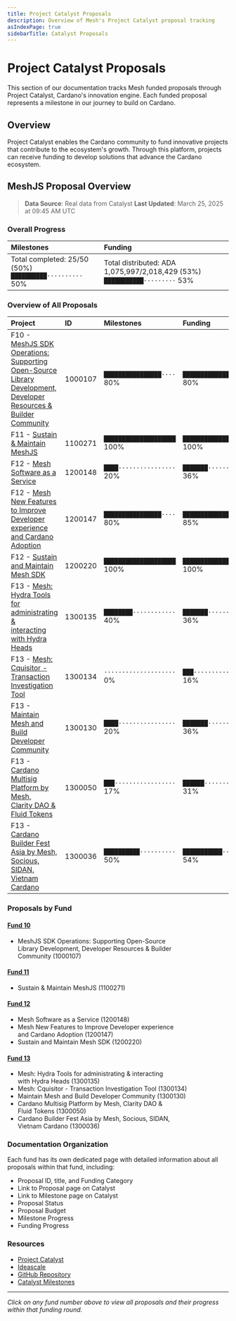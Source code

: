 ```yaml
---
title: Project Catalyst Proposals
description: Overview of Mesh's Project Catalyst proposal tracking
asIndexPage: true
sidebarTitle: Catalyst Proposals
---
```


# Project Catalyst Proposals

This section of our documentation tracks Mesh funded proposals through Project Catalyst, Cardano's innovation engine. Each funded proposal represents a milestone in our journey to build on Cardano.

## Overview

Project Catalyst enables the Cardano community to fund innovative projects that contribute to the ecosystem's growth. Through this platform, projects can receive funding to develop solutions that advance the Cardano ecosystem.

## MeshJS Proposal Overview

> **Data Source**: Real data from Catalyst
> **Last Updated**: March 25, 2025 at 09:45 AM UTC

### Overall Progress

| Milestones | Funding |
|:-----------|:--------|
| Total completed: 25/50 (50%)<br>`██████████··········` 50% | Total distributed: ADA 1,075,997/2,018,429 (53%)<br>`███████████·········` 53% |

### Overview of All Proposals

| Project | ID | Milestones | Funding |
|:--------|:---|:-----------|:--------|
| F10 - [MeshJS SDK Operations: Supporting<br>Open-Source Library Development,<br>Developer Resources & Builder Community](/en/catalyst-proposals/0010#1000107) | 1000107 | `████████████████····` 80% | `████████████████····` 80% |
| F11 - [Sustain & Maintain MeshJS](/en/catalyst-proposals/0011#1100271) | 1100271 | `████████████████████` 100% | `████████████████████` 100% |
| F12 - [Mesh Software as a Service](/en/catalyst-proposals/0012#1200148) | 1200148 | `████················` 20% | `███████·············` 36% |
| F12 - [Mesh New Features to Improve Developer<br>experience and Cardano Adoption](/en/catalyst-proposals/0012#1200147) | 1200147 | `████████████████····` 80% | `█████████████████···` 85% |
| F12 - [Sustain and Maintain Mesh SDK](/en/catalyst-proposals/0012#1200220) | 1200220 | `████████████████████` 100% | `████████████████████` 100% |
| F13 - [Mesh: Hydra Tools for administrating &<br>interacting with Hydra Heads](/en/catalyst-proposals/0013#1300135) | 1300135 | `████████············` 40% | `███████·············` 36% |
| F13 - [Mesh: Cquisitor - Transaction<br>Investigation Tool](/en/catalyst-proposals/0013#1300134) | 1300134 | `····················` 0% | `███·················` 16% |
| F13 - [Maintain Mesh and Build Developer<br>Community](/en/catalyst-proposals/0013#1300130) | 1300130 | `████················` 20% | `███████·············` 36% |
| F13 - [Cardano Multisig Platform by Mesh,<br>Clarity DAO & Fluid Tokens](/en/catalyst-proposals/0013#1300050) | 1300050 | `███·················` 17% | `██████··············` 31% |
| F13 - [Cardano Builder Fest Asia by Mesh,<br>Socious, SIDAN, Vietnam Cardano](/en/catalyst-proposals/0013#1300036) | 1300036 | `██████████··········` 50% | `███████████·········` 54% |

### Proposals by Fund

#### [Fund 10](/en/catalyst-proposals/0010)
- MeshJS SDK Operations: Supporting Open-Source<br>Library Development, Developer Resources & Builder<br>Community (1000107)

#### [Fund 11](/en/catalyst-proposals/0011)
- Sustain & Maintain MeshJS (1100271)

#### [Fund 12](/en/catalyst-proposals/0012)
- Mesh Software as a Service (1200148)
- Mesh New Features to Improve Developer experience<br>and Cardano Adoption (1200147)
- Sustain and Maintain Mesh SDK (1200220)

#### [Fund 13](/en/catalyst-proposals/0013)
- Mesh: Hydra Tools for administrating & interacting<br>with Hydra Heads (1300135)
- Mesh: Cquisitor - Transaction Investigation Tool (1300134)
- Maintain Mesh and Build Developer Community (1300130)
- Cardano Multisig Platform by Mesh, Clarity DAO &<br>Fluid Tokens (1300050)
- Cardano Builder Fest Asia by Mesh, Socious, SIDAN,<br>Vietnam Cardano (1300036)


### Documentation Organization

Each fund has its own dedicated page with detailed information about all proposals within that fund, including:

- Proposal ID, title, and Funding Category
- Link to Proposal page on Catalyst
- Link to Milestone page on Catalyst
- Proposal Status
- Proposal Budget
- Milestone Progress 
- Funding Progress

### Resources

- [Project Catalyst](https://projectcatalyst.io/)
- [Ideascale](https://cardano.ideascale.com/)
- [GitHub Repository](https://github.com/meshJS)
- [Catalyst Milestones](https://milestones.projectcatalyst.io/)

---

*Click on any fund number above to view all proposals and their progress within that funding round.*

